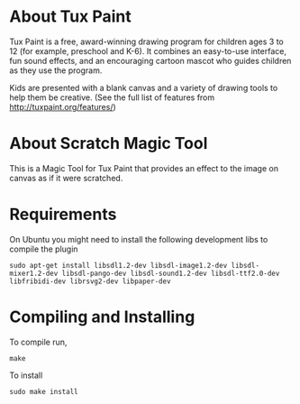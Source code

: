# About Tux Paint

Tux Paint is a free, award-winning drawing program for children ages 3 to 12 (for example, preschool and K-6). It combines an easy-to-use interface, fun sound effects, and an encouraging cartoon mascot who guides children as they use the program.

Kids are presented with a blank canvas and a variety of drawing tools to help them be creative. (See the full list of features from http://tuxpaint.org/features/)

# About Scratch Magic Tool
This is a Magic Tool for Tux Paint that provides an effect to the image on canvas as if it were scratched.

# Requirements
On Ubuntu you might need to install the following development libs to compile the plugin

`sudo apt-get install libsdl1.2-dev libsdl-image1.2-dev libsdl-mixer1.2-dev libsdl-pango-dev libsdl-sound1.2-dev libsdl-ttf2.0-dev libfribidi-dev librsvg2-dev libpaper-dev`

# Compiling and Installing
To compile run,

`make`

To install

`sudo make install`
